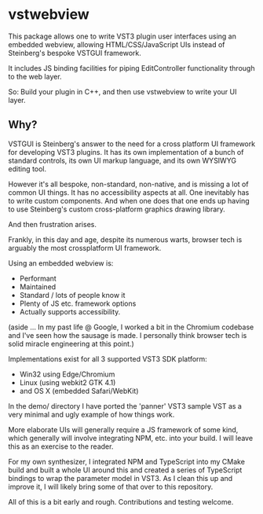 # vstwebview

This package allows one to write VST3 plugin user interfaces using an embedded webview, allowing HTML/CSS/JavaScript 
UIs instead of Steinberg's bespoke VSTGUI framework. 

It includes JS binding facilities for piping EditController functionality through to the web layer. 

So: Build your plugin in C++, and then use vstwebview to write your UI layer.

## Why?

VSTGUI is Steinberg's answer to the need for a cross platform UI framework for developing VST3 plugins. It has its own implementation of a bunch of standard controls, its own UI markup language, and its own WYSIWYG editing tool.

However it's all bespoke, non-standard, non-native, and is missing a lot of common UI things. It has no accessibility aspects at all. One inevitably has to write custom components. And when one does that one ends up having to use Steinberg's custom cross-platform graphics drawing library.

And then frustration arises.

Frankly, in this day and age, despite its numerous warts, browser tech is arguably the most crossplatform UI framework.

Using an embedded webview is:

  * Performant
  * Maintained
  * Standard / lots of people know it
  * Plenty of JS etc. framework options
  * Actually supports accessibility.

(aside ... In my past life @ Google, I worked a bit in the Chromium codebase and I've seen how the sausage is made. I personally think browser tech is solid miracle engineering at this point.)

Implementations exist for all 3 supported VST3 SDK platform:
  * Win32 using Edge/Chromium 
  * Linux (using webkit2 GTK 4.1)
  * and OS X (embedded Safari/WebKit)

In the demo/ directory I have ported the 'panner' VST3 sample VST as a very minimal and ugly example of how things work.

More elaborate UIs will generally require a JS framework of some kind, which generally will involve integrating NPM, 
etc. into your build. I will leave this as an exercise to the reader. 

For my own synthesizer, I integrated NPM and TypeScript into my CMake build and built a whole UI around this and created a series of TypeScript bindings to wrap the parameter model in VST3. As I clean this up and improve it, I will likely bring some of that over to this repository.

All of this is a bit early and rough. Contributions and testing welcome.
